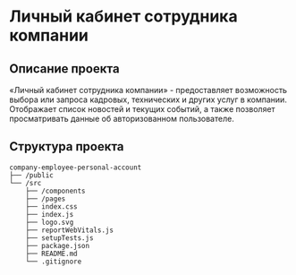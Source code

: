 # Личный кабинет сотрудника компании

## Описание проекта
«Личный кабинет сотрудника компании» - предоставляет возможность выбора или запроса кадровых, технических и других услуг в компании. Отображает список новостей и текущих событий, а также позволяет просматривать данные об авторизованном пользователе.

## Структура проекта
```
company-employee-personal-account
├── /public
└── /src
    ├── /components
    ├── /pages
    ├── index.css
    ├── index.js
    ├── logo.svg
    ├── reportWebVitals.js
    ├── setupTests.js
    ├── package.json
    ├── README.md
    └── .gitignore
```
